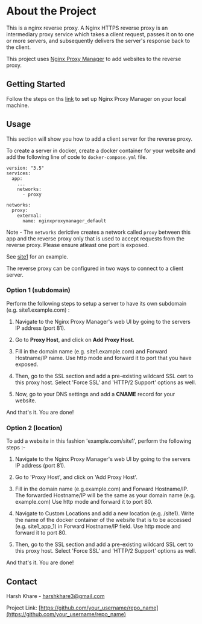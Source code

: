 # About the Project

This is a nginx reverse proxy.
A Nginx HTTPS reverse proxy is an intermediary proxy service which takes a client request, passes it on to one or more servers, and subsequently delivers the server's response back to the client.

This project uses [Nginx Proxy Manager](https://github.com/jc21/nginx-proxy-manager) to add websites to the reverse proxy.

## Getting Started

Follow the steps on ths [link](https://nginxproxymanager.com/guide/#quick-setup) to set up Nginx Proxy Manager on your local machine.

## Usage

This section will show you how to add a client server for the reverse proxy.

To create a server in docker, create a docker container for your website and add the following line of code to `docker-compose.yml` file.

```docker
version: "3.5"
services:
  app:
    ...
    networks:
      - proxy
      
networks: 
  proxy:
    external: 
      name: nginxproxymanager_default

```

Note - The `networks` derictive creates a network called `proxy` between this app and the reverse proxy only that is used to accept requests from the reverse proxy. Please ensure atleast one port is exposed.

See [site1](/site1/docker-compose.yml) for an example.

The reverse proxy can be configured in two ways to connect to a client server.

### Option 1 (subdomain)

Perform the following steps to setup a server to have its own subdomain (e.g. site1.example.com) :

   1. Navigate to the Nginx Proxy Manager's web UI by going to the servers IP address (port 81).

   2. Go to **Proxy Host**, and click on **Add Proxy Host**.

   3. Fill in the domain name (e.g. site1.example.com) and Forward Hostname/IP name. Use http mode and forward it to port that you have exposed.

   4. Then, go to the SSL section and add a pre-existing wildcard SSL cert to this proxy host. Select 'Force SSL' and 'HTTP/2 Support' options as well.

   5. Now, go to your DNS settings and add a **CNAME** record for your website.

And that's it. You are done!

### Option 2 (location)

To add a website in this fashion 'example.com/site1', perform the following steps :-

   1. Navigate to the Nginx Proxy Manager's web UI by going to the servers IP address (port 81).

   2. Go to 'Proxy Host', and click on 'Add Proxy Host'.

   3. Fill in the domain name (e.g.example.com) and Forward Hostname/IP. The forwarded Hostname/IP will be the same as your domain name (e.g. example.com) Use http mode and forward it to port 80.

   4. Navigate to Custom Locations and add a new location (e.g. /site1). Write the name of the docker container of the website that is to be accessed (e.g. site1_app_1) in Forward Hostname/IP field. Use http mode and forward it to port 80.

   5. Then, go to the SSL section and add a pre-existing wildcard SSL cert to this proxy host. Select 'Force SSL' and 'HTTP/2 Support' options as well.

And that's it. You are done!

## Contact

Harsh Khare - harshkhare3@gmail.com

Project Link: [https://github.com/your_username/repo_name](https://github.com/your_username/repo_name)

